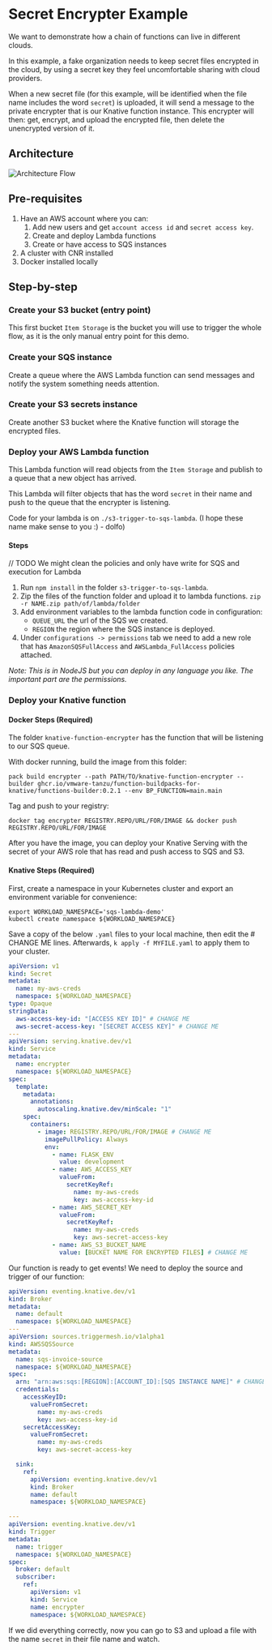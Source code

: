 # Secret Encrypter Example

We want to demonstrate how a chain of functions can live in different clouds.

In this example, a fake organization needs to keep secret files encrypted in the cloud, by using a secret key they feel uncomfortable sharing with cloud providers.

When a new secret file (for this example, will be identified when the file name includes the word `secret`) is uploaded, it will send a message to the private encrypter that is our Knative function instance. This encrypter will then: get, encrypt, and upload the encrypted file, then delete the unencrypted version of it.


## Architecture

![Architecture Flow](assets/arch.jpeg?raw=true "Encrypter Data Plane")

## Pre-requisites

1. Have an AWS account where you can:
   1. Add new users and get `account access id` and `secret access key`.
   1. Create and deploy Lambda functions
   1. Create or have access to SQS instances
1. A cluster with CNR installed
1. Docker installed locally

## Step-by-step

### Create your S3 bucket (entry point)

This first bucket `Item Storage` is the bucket you will use to trigger the whole flow, as it is the only manual entry point for this demo.

### Create your SQS instance

Create a queue where the AWS Lambda function can send messages and notify the system something needs attention.

### Create your S3 secrets instance

Create another S3 bucket where the Knative function will storage the encrypted files.

### Deploy your AWS Lambda function

This Lambda function will read objects from the `Item Storage` and publish to a queue that a new object has arrived.

This Lambda will filter objects that has the word `secret` in their name and push to the queue that the encrypter is listening.

Code for your lambda is on `./s3-trigger-to-sqs-lambda`. (I hope these name make sense to you :) - dolfo)

#### Steps

// TODO We might clean the policies and only have write for SQS and execution for Lambda

1. Run `npm install` in the folder `s3-trigger-to-sqs-lambda`.
1. Zip the files of the function folder and upload it to lambda functions. `zip -r NAME.zip path/of/lambda/folder`
1. Add environment variables to the lambda function code in configuration:
   - `QUEUE_URL` the url of the SQS we created.
   - `REGION` the region where the SQS instance is deployed.
1. Under `configurations -> permissions` tab we need to add a new role that has `AmazonSQSFullAccess` and `AWSLambda_FullAccess` policies attached.

_Note: This is in NodeJS but you can deploy in any language you like. The important part are the permissions._

### Deploy your Knative function

#### Docker Steps (Required)

The folder `knative-function-encrypter` has the function that will be listening to our SQS queue.

With docker running, build the image from this folder:

```
pack build encrypter --path PATH/TO/knative-function-encrypter --builder ghcr.io/vmware-tanzu/function-buildpacks-for-knative/functions-builder:0.2.1 --env BP_FUNCTION=main.main
```

Tag and push to your registry:
```
docker tag encrypter REGISTRY.REPO/URL/FOR/IMAGE && docker push REGISTRY.REPO/URL/FOR/IMAGE 
```

After you have the image, you can deploy your Knative Serving with the secret of your AWS role that has read and push access to SQS and S3.

#### Knative Steps (Required)

First, create a namespace in your Kubernetes cluster and export an environment variable for convenience:
```
export WORKLOAD_NAMESPACE='sqs-lambda-demo'
kubectl create namespace ${WORKLOAD_NAMESPACE}
```

Save a copy of the below `.yaml` files to your local machine, then edit the # CHANGE ME lines. Afterwards, `k apply -f MYFILE.yaml` to apply them to your cluster.

```yaml
apiVersion: v1
kind: Secret
metadata:
  name: my-aws-creds
  namespace: ${WORKLOAD_NAMESPACE}
type: Opaque
stringData:
  aws-access-key-id: "[ACCESS KEY ID]" # CHANGE ME
  aws-secret-access-key: "[SECRET ACCESS KEY]" # CHANGE ME
---
apiVersion: serving.knative.dev/v1
kind: Service
metadata:
  name: encrypter
  namespace: ${WORKLOAD_NAMESPACE}
spec:
  template:
    metadata:
      annotations:
        autoscaling.knative.dev/minScale: "1"
    spec:
      containers:
        - image: REGISTRY.REPO/URL/FOR/IMAGE # CHANGE ME
          imagePullPolicy: Always
          env:
            - name: FLASK_ENV
              value: development
            - name: AWS_ACCESS_KEY
              valueFrom:
                secretKeyRef:
                  name: my-aws-creds
                  key: aws-access-key-id
            - name: AWS_SECRET_KEY
              valueFrom:
                secretKeyRef:
                  name: my-aws-creds
                  key: aws-secret-access-key
            - name: AWS_S3_BUCKET_NAME
              value: [BUCKET NAME FOR ENCRYPTED FILES] # CHANGE ME
```

Our function is ready to get events! We need to deploy the source and trigger of our function:

```yaml
apiVersion: eventing.knative.dev/v1
kind: Broker
metadata:
  name: default
  namespace: ${WORKLOAD_NAMESPACE}
---
apiVersion: sources.triggermesh.io/v1alpha1
kind: AWSSQSSource
metadata:
  name: sqs-invoice-source
  namespace: ${WORKLOAD_NAMESPACE}
spec:
  arn: "arn:aws:sqs:[REGION]:[ACCOUNT_ID]:[SQS INSTANCE NAME]" # CHANGE ME
  credentials:
    accessKeyID:
      valueFromSecret:
        name: my-aws-creds
        key: aws-access-key-id
    secretAccessKey:
      valueFromSecret:
        name: my-aws-creds
        key: aws-secret-access-key

  sink:
    ref:
      apiVersion: eventing.knative.dev/v1
      kind: Broker
      name: default
      namespace: ${WORKLOAD_NAMESPACE}

---
apiVersion: eventing.knative.dev/v1
kind: Trigger
metadata:
  name: trigger
  namespace: ${WORKLOAD_NAMESPACE}
spec:
  broker: default
  subscriber:
    ref:
      apiVersion: v1
      kind: Service
      name: encrypter
      namespace: ${WORKLOAD_NAMESPACE}
```

If we did everything correctly, now you can go to S3 and upload a file with the name `secret` in their file name and watch.
